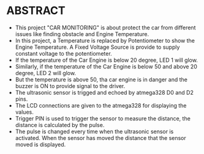 # ABSTRACT

* This project "CAR MONITORING" is about protect the car from different issues like finding obstacle and Engine Temperature. 
* In this project, a Temperature is replaced by Potentiometer to show the Engine Temperature. A Fixed Voltage Source is provide to supply constant voltage to the potentiometer.
* If the temperature of the Car Engine is below 20 degree, LED 1 will glow.
* Similarly, if the temperature of the Car Engine is below 50 and above 20 degree, LED 2 will glow.
* But the temperature is above 50, tha car engine is in danger and the buzzer is ON to provide signal to the driver.
* The ultrasonic sensor is trigged and echoed by atmega328 D0 and D2 pins.
* The LCD connections are given to the atmega328 for displaying the values. 
* Trigger PIN is used to trigger the sensor to measure the distance, the distance is calculated by the pulse. 
* The pulse is changed every time when the ultrasonic sensor is activated. When the sensor has moved the distance that the sensor moved is displayed. 
